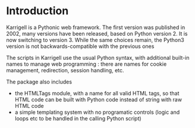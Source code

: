 # Introduction #

Karrigell is a Pythonic web framework. The first version was published in 2002, many versions have been released, based on Python version 2. It is now switching to version 3. While the same choices remain, the Python3 version is not backwards-compatible with the previous ones

The scripts in Karrigell use the usual Python syntax, with additional built-in names to manage web programming : there are names for cookie management, redirection, session handling, etc.

The package also includes
  * the HTMLTags module, with a name for all valid HTML tags, so that HTML code can be built with Python code instead of string with raw HTML code
  * a simple templating system with no programatic controls (logic and loops etc to be handled in the calling Python script)